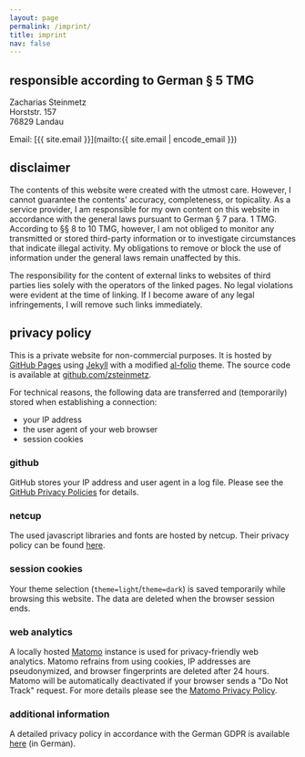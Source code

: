 ```yaml
---
layout: page
permalink: /imprint/
title: imprint
nav: false
---
```


## responsible according to German § 5 TMG

Zacharias Steinmetz\
Horststr. 157\
76829 Landau

Email: [{{ site.email }}](mailto:{{ site.email | encode_email }})

## disclaimer

The contents of this website were created with the utmost care.
However, I cannot guarantee the contents' accuracy, completeness, or topicality.
As a service provider, I am responsible for my own content on this website in accordance with the general laws pursuant to German § 7 para. 1 TMG.
According to §§ 8 to 10 TMG, however, I am not obliged to monitor any transmitted or stored third-party information or to investigate circumstances that indicate illegal activity. My obligations to remove or block the use of information under the general laws remain unaffected by this.

The responsibility for the content of external links to websites of third parties lies solely with the operators of the linked pages.
No legal violations were evident at the time of linking.
If I become aware of any legal infringements, I will remove such links immediately.

## privacy policy

This is a private website for non-commercial purposes.
It is hosted by [GitHub Pages](https://pages.github.com)
using [Jekyll](https://jekyllrb.com)
with a modified [al-folio](https://github.com/alshedivat/al-folio) theme.
The source code is available at
[github.com/zsteinmetz](https://github.com/zsteinmetz/zsteinmetz.github.io).

For technical reasons, the following data are transferred and (temporarily) stored when establishing a connection:

- your IP address
- the user agent of your web browser
- session cookies

### github

GitHub stores your IP address and user agent in a log file.
Please see the [GitHub Privacy Policies](https://docs.github.com/en/site-policy/privacy-policies) for details.

### netcup

The used javascript libraries and fonts are hosted by netcup.
Their privacy policy can be found [here](https://www.netcup.eu/kontakt/datenschutzerklaerung.php).

### session cookies

Your theme selection (`theme=light`/`theme=dark`) is saved temporarily while browsing this website. The data are deleted when the browser session ends.

### web analytics

A locally hosted [Matomo](https://matomo.org/) instance is used for privacy-friendly web analytics. Matomo refrains from using cookies, IP addresses are pseudonymized, and browser fingerprints are deleted after 24 hours. Matomo will be automatically deactivated if your browser sends a "Do Not Track" request. For more details please see the [Matomo Privacy Policy](https://matomo.org/privacy-policy/).

### additional information

A detailed privacy policy in accordance with the German GDPR is available [here](/privacy-policy) (in German).
